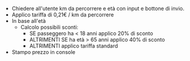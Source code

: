 <!-- calcolo del prezzo del biglietto del treno -->
<!-- BRAINSTORMING -->

- Chiedere all'utente km da percorrere e età con input e bottone di invio.
 - Applico tariffa di 0,21€ / km da percorrere
- In base all'età  
  - Calcolo possibili sconti: 
    - SE passeggero ha < 18 anni applico 20% di sconto
    - ALTRIMENTI SE ha età > 65 anni applico 40% di sconto
    - ALTRIMENTI applico tariffa standard
- Stampo prezzo in console     